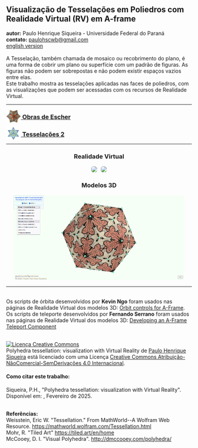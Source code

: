 <link rel="stylesheet" href="../scripts/style.css">
<meta charset="utf-8">
<link rel="icon" type="image/png" href="../escher/vr/salas/imagens/icone.png">
<h2>Visualização de Tesselações em Poliedros com Realidade Virtual (RV) em A-frame</h2>
<b>autor:</b> Paulo Henrique Siqueira - Universidade Federal do Paraná
<br><b>contato:</b> <a href="#"> paulohscwb@gmail.com </a>
<br><a href="https://paulohscwb.github.io/tessellation/">english version</a>
<br><br>A Tesselação, também chamada de mosaico ou recobrimento do plano, é uma forma de cobrir um plano ou superfície com um padrão de figuras. As figuras não podem ser sobrepostas e não podem existir espaços vazios entre elas. 
<br>Este trabalho mostra as tesselações aplicadas nas faces de poliedros, com as visualizações que podem ser acessadas com os recursos de Realidade Virtual.
<hr>
<h3 style="margin-top:3px"><a target="_blank" href="../escher/pt-br/"><img src="../escher/vr/salas/imagens/icone.png" style="margin-bottom:-10px" width="40"> Obras de Escher</a></h3>
<h3 style="margin-top:3px"><a target="_blank" href="../part2/pt-br/"><img src="../part2/vr/salas/imagens/icone.png" style="margin-bottom:-10px" width="40"> Tesselações 2</a></h3>
<!--<h3 style="margin-top:3px"><a target="_blank" href="../part3/pt-br/"><img src="../part3/vr/salas/imagens/icone.png" style="margin-bottom:-10px" width="40"> Tesselações 3</a></h3>
<h3 style="margin-top:3px"><a target="_blank" href="../part4/pt-br/"><img src="../part4/vr/salas/imagens/icone.png" style="margin-bottom:-10px" width="40"> Tesselações 4</a></h3>
<h3 style="margin-top:3px"><a target="_blank" href="../part5/pt-br/"><img src="../part5/vr/salas/imagens/icone.png" style="margin-bottom:-10px" width="40"> Tesselações 5</a></h3>
<h3 style="margin-top:3px"><a target="_blank" href="../part6/pt-br/"><img src="../part6/vr/salas/imagens/icone.png" style="margin-bottom:-10px" width="40"> Tesselações 6</a></h3>
<h3 style="margin-top:3px"><a target="_blank" href="../part7/pt-br/"><img src="../part7/vr/salas/imagens/icone.png" style="margin-bottom:-10px" width="40"> Tesselações 7</a></h3>
<h3 style="margin-top:3px"><a target="_blank" href="../part8/pt-br/"><img src="../part8/vr/salas/imagens/icone.png" style="margin-bottom:-10px" width="40"> Tesselações 8</a></h3>
<h3 style="margin-top:3px"><a target="_blank" href="../part9/pt-br/"><img src="../part9/vr/salas/imagens/icone.png" style="margin-bottom:-10px" width="40"> Tesselações 9</a></h3>
<h3 style="margin-top:3px"><a target="_blank" href="../part10/pt-br/"><img src="../part10/vr/salas/imagens/icone.png" style="margin-bottom:-10px" width="40"> Tesselações 10</a></h3>
<h3 style="margin-top:3px"><a target="_blank" href="../part11/pt-br/"><img src="../part11/vr/salas/imagens/icone.png" style="margin-bottom:-10px" width="40"> Tesselações 11</a></h3>-->
<hr>
<h3 align="center">Realidade Virtual</h3>
<p align="center"><img src="../escher/vr/salas/videos/escher1.gif" style="max-width: 47%; border-radius:5px; margin-right:10px" loading="lazy"/><img src="../part2/vr/salas/videos/tess3.gif" style="max-width: 47%; border-radius:5px;" loading="lazy"/></p>
<h3 align="center">Modelos 3D</h3>
<p align="center"><img src="../escher/ar/example.png" style="max-width: 92%; border-radius:5px;" loading="lazy"/></p>
<hr>
<br>Os scripts de órbita desenvolvidos por <b>Kevin Ngo</b> foram usados nas páginas de Realidade Virtual dos modelos 3D: <a href="https://github.com/supermedium/superframe/tree/master/components/orbit-controls/" target="_blank"> Orbit controls for A-Frame</a>.
<br>Os scripts de teleporte desenvolvidos por <b>Fernando Serrano</b> foram usados nas páginas de Realidade Virtual dos modelos 3D: <a  href="https://aframe.io/blog/teleport-component/" target="_blank"> Developing an A-Frame Teleport Component</a>
<br>

<br><a rel="license" href="http://creativecommons.org/licenses/by-nc-nd/4.0/"><img alt="Licença Creative Commons" style="border-width:0" src="https://i.creativecommons.org/l/by-nc-nd/4.0/88x31.png" loading="lazy"/></a><br /><span xmlns:dct="http://purl.org/dc/terms/" property="dct:title">Polyhedra tessellation: visualization with Virtual Reality</span> de <a xmlns:cc="http://creativecommons.org/ns#" href="https://paulohscwb.github.io/tessellation/" property="cc:attributionName" rel="cc:attributionURL">Paulo Henrique Siqueira</a> está licenciado com uma Licença <a rel="license" href="http://creativecommons.org/licenses/by-nc-nd/4.0/">Creative Commons Atribuição-NãoComercial-SemDerivações 4.0 Internacional</a>.

<h4>Como citar este trabalho:</h4> 
<p>Siqueira, P.H., "Polyhedra tessellation: visualization with Virtual Reality". Disponível em: <https://paulohscwb.github.io/tessellation/>, Fevereiro de 2025.</p>
<!--<a target="_blank" href="https://doi.org/10.5281/zenodo.14502405"><img src="https://zenodo.org/badge/DOI/10.5281/zenodo.14502405.svg" alt="DOI"></a>-->
<br><b>Referências:</b>
<br>Weisstein, Eric W. "Tessellation." From MathWorld--A Wolfram Web Resource. <a href="https://mathworld.wolfram.com/Tessellation.html" target="_blank"> https://mathworld.wolfram.com/Tessellation.html</a>
<br>Mohr, R. "Tiled Art" <a href="https://tiled.art/en/home" target="_blank">https://tiled.art/en/home</a> 
<br>McCooey, D. I. "Visual Polyhedra". <a href="http://dmccooey.com/polyhedra/" target="_blank">http://dmccooey.com/polyhedra/</a>
